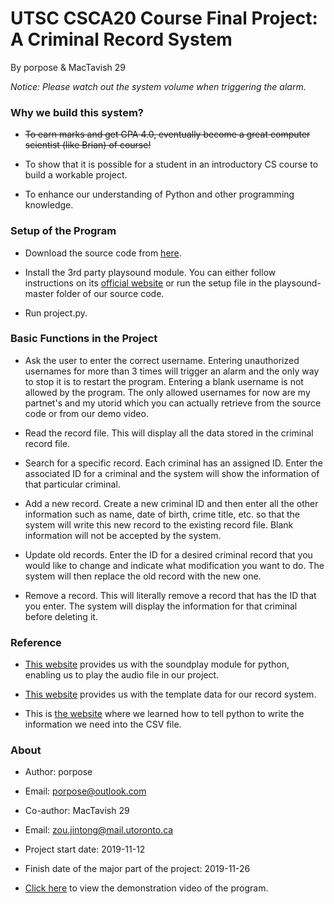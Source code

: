 # UTSC CSCA20 Course Final Project: A Criminal Record System

By porpose & MacTavish 29

*Notice: Please watch out the system volume when triggering the alarm.*
 
### Why we build this system?
- ~~To earn marks and get GPA 4.0, eventually become a great computer scientist (like Brian) of course!~~

- To show that it is possible for a student in an introductory CS course to build a workable project.

- To enhance our understanding of Python and other programming knowledge.

### Setup of the Program
- Download the source code from [here](https://github.com/porpose/CSCA20_Project/archive/master.zip).

- Install the 3rd party playsound module. You can either follow instructions on its [official website](https://pypi.org/project/playsound/) or run the setup file in the playsound-master folder of our source code.

- Run project.py.

### Basic Functions in the Project
- Ask the user to enter the correct username. Entering unauthorized usernames for more than 3 times will trigger an alarm and the only way to stop it is to restart the program. Entering a blank username is not allowed by the program. The only allowed usernames for now are my partnet's and my utorid which you can actually retrieve from the source code or from our demo video.

- Read the record file. This will display all the data stored in the criminal record file.

- Search for a specific record. Each criminal has an assigned ID. Enter the associated ID for a criminal and the system will show the information of that particular criminal.

- Add a new record. Create a new criminal ID and then enter all the other information such as name, date of birth, crime title, etc. so that the system will write this new record to the existing record file. Blank information will not be accepted by the system.

- Update old records. Enter the ID for a desired criminal record that you would like to change and indicate what modification you want to do. The system will then replace the old record with the new one.

- Remove a record. This will literally remove a record that has the ID that you enter. The system will display the information for that criminal before deleting it.

### Reference
- [This website](https://pypi.org/project/playsound/) provides us with the soundplay module for python, enabling us to play the audio file in our project.

- [This website](https://www.fbi.gov/wanted) provides us with the template data for our record system.

-  This is [the website](https://stackoverflow.com/questions/28277150/write-a-list-in-a-python-csv-file-one-new-row-per-list) where we learned how to tell python to write the information we need into the CSV file.    

### About
- Author: porpose
- Email: porpose@outlook.com

- Co-author: MacTavish 29
- Email: zou.jintong@mail.utoronto.ca

- Project start date: 2019-11-12
- Finish date of the major part of the project: 2019-11-26

- [Click here](https://youtu.be/U3eLtnzCwKk) to view the demonstration video of the program.


